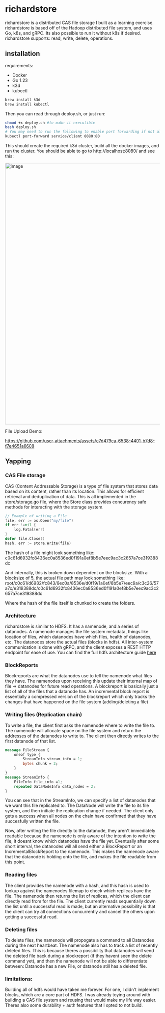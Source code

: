 # richardstore
richardstore is a distributed CAS file storage I built as a learning exercise.
richardstore is based off of the Hadoop distributed file system, and uses Go, k8s, and gRPC. Its also possible to run it without k8s if desired.
richardstore supports: read, write, delete, operations. 

## installation
requirements:
- Docker
- Go 1.23
- k3d
- kubectl
```bash
brew install k3d
brew install kubectl
```
Then you can read through deploy.sh, or just run:
```bash
chmod +x deploy.sh #to make it executible
bash deploy.sh
# You may need to run the following to enable port forwarding if not already enabled.
kubectl port-forward service/client 8080:80

```
This should create the required k3d cluster, build all the docker images, and run the cluster.
You should be able to go to http://localhost:8080/ and see this:

<img width="852" alt="image" src="https://github.com/user-attachments/assets/0d0f0acd-29fc-4932-961d-5448217f48b0" />


File Upload Demo:

https://github.com/user-attachments/assets/c7d479ca-6538-4401-b7d8-f7e4651a6608



## Yapping
### CAS File storage
CAS (Content Addressable Storage) is a type of file system that stores data based on its content, rather than its location. This allows for efficient retrieval and deduplication of data.
This is all implemented in the store/storage.go file, where the Store class provides concurency safe methods for interacting with the storage system.
```go
// Example of writing a File
file, err := os.Open("my/file")
if err !=nil {
	log.Fatal(err)
}
defer file.Close()
hash, err := store.Write(file)
```
The hash of a file might look something like:
c0c61d6932fc8436ec0a8536ed0f191a0ef8b5e7eec9ac3c2657a7ce319388dc

And internally, this is broken down dependent on the blocksize. With a blocksize of 5, the actual file path may look something like:
root/c0c61/d6932/fc843/6ec0a/8536e/d0f19/1a0ef/8b5e7/eec9a/c3c26/57a7c/e319388dc/c0c61d6932fc8436ec0a8536ed0f191a0ef8b5e7eec9ac3c2657a7ce319388dc

Where the hash of the file itself is chunked to create the folders.

### Architecture
richardstore is similar to HDFS. It has a namenode, and a series of datanodes.
A namenode manages the file system metadata, things like location of files, which datanodes have which files, health of datanodes, etc.
The datanodes store the actual files (blocks in hdfs). All inter-system communication is done with gRPC, and the client exposes a REST HTTP endpoint for ease of use.
You can find the full hdfs architecture guide [here](https://hadoop.apache.org/docs/r1.2.1/hdfs_design.html)


### BlockReports
Blockreports are what the datanodes use to tell the namenode what files they have. The namenodes upon receiving this update their internal map of file -> datanodes for future read operations. A blockreport is basically just a list of all of the files that a datanode has. An incremental block report is essentially a compressed version of the blockreport which only tracks the changes that have happened on the file system (adding/deleting a file)


### Writing files (Replication chain)
To write a file, the client first asks the namenode where to write the file to.
The namenode will allocate space on the file system and return the addresses of the datanodes to write to. The client then directly writes to the first datanode of that list.
```proto
message FileStream {
    oneof type {
        StreamInfo stream_info = 1;
        bytes chunk = 2;
    }
}
message StreamInfo {
    FileInfo file_info =1;
    repeated DataNodeInfo data_nodes = 2;
}
```
You can see that in the StreamInfo, we can specify a list of datanodes that we want this file replicated to. The DataNode will write the file to its file system, and then initiate the replication change if needed. The client only gets a success when all nodes on the chain have confirmed that they have succesfully written the file.

Now, after writing the file directly to the datanode, they aren't immediately readable because the namenode is only aware of the intention to write the file, it doesnt know which datanodes have the file yet.
Eventually after some short interval, the datanodes will all send either a BlockReport or an IncrementalBlockReport to the namenode. This makes the namenode aware that the datanode is holding onto the file, and makes the file readable from this point.

### Reading files
The client provides the namenode with a hash, and this hash is used to lookup against the namenodes filemap to check which replicas have the file. The namenode then returns the list of replicas, which the client can directly read from for the file. The client currently reads sequentially down the list until a successful read is made, but an alternative possibility is that the client can try all connections concurrently and cancel the others upon getting a successful read.

### Deleting files
To delete files, the namenode will propogate a command to all Datanodes during the next heartbeat. The namenode also has to track a list of recently deleted files. This is because theres a possibility that datanodes will send the deleted file back during a blockreport (if they havent seen the delete command yet), and then the namenode will not be able to differentiate between:
Datanode has a new File, or datanode still has a deleted file.
### limitations:
Building all of hdfs would have taken me forever. For one, I didn't implement blocks, which are a core part of HDFS. I was already toying around with building a CAS file system and reusing that would make my life way easier.
Theres also some durability + auth features that I opted to not build.
